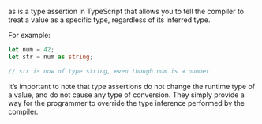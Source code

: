 as is a type assertion in TypeScript that allows you to tell the compiler to treat a value as a specific type, regardless of its inferred type.

For example:

```ts
let num = 42;
let str = num as string;

// str is now of type string, even though num is a number
```

It’s important to note that type assertions do not change the runtime type of a value, and do not cause any type of conversion. They simply provide a way for the programmer to override the type inference performed by the compiler.